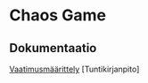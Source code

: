 # Chaos Game
## Dokumentaatio
[Vaatimusmäärittely](https://github.com/haxrober/otm-harjoitustyo/blob/master/dokumentointi/vaatimusmaarittely.md)
[Tuntikirjanpito]
